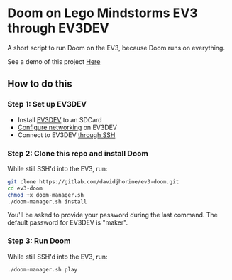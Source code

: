 # Doom on Lego Mindstorms EV3 through EV3DEV

A short script to run Doom on the EV3, because Doom runs on everything.

See a demo of this project [Here](https://youtu.be/G0kxxBskXOA)

## How to do this

### Step 1: Set up EV3DEV
 * Install [EV3DEV](https://www.ev3dev.org/docs/getting-started/]) to an SDCard
 * [Configure networking](https://www.ev3dev.org/docs/networking/) on EV3DEV
 * Connect to EV3DEV [through SSH](https://www.ev3dev.org/docs/tutorials/connecting-to-ev3dev-with-ssh/)

### Step 2: Clone this repo and install Doom
While still SSH'd into the EV3, run:
```bash
git clone https://gitlab.com/davidjhorine/ev3-doom.git
cd ev3-doom
chmod +x doom-manager.sh
./doom-manager.sh install
```

You'll be asked to provide your password during the last command. The default password for EV3DEV is "maker".

### Step 3: Run Doom
While still SSH'd into the EV3, run:
```bash
./doom-manager.sh play
```
